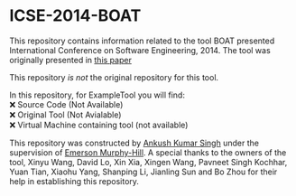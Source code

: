 # ICSE-2014-BOAT
This repository contains information related to the tool BOAT presented  International Conference on Software Engineering, 2014. The tool was originally presented in [this paper](http://dl.acm.org/citation.cfm?doid=2591062.2591066)

This repository _is not_ the original repository for this tool.

In this repository, for ExampleTool you will find:</br>
:x: Source Code (Not Available)</br>
:x: Original Tool (Not Avialable)</br>
:x: Virtual Machine containing tool (not available)</br>


This repository was constructed by [Ankush Kumar Singh](https://github.com/singh21) under the supervision of [Emerson Murphy-Hill](https://github.com/CaptainEmerson). A special thanks to the owners of the tool, 	Xinyu Wang, 	David Lo, Xin Xia, 	Xingen Wang, 	Pavneet Singh Kochhar, Yuan Tian, Xiaohu Yang, 	Shanping Li, 	Jianling Sun and 	Bo Zhou for their help in establishing this repository. 
